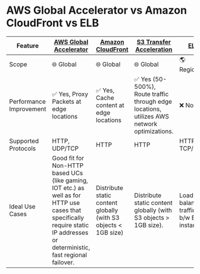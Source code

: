 # AWS Global Accelerator vs Amazon CloudFront vs ELB

| Feature                 | [AWS Global Accelerator](AWSGlobalAccelerator.md)                                                                                                                             | [Amazon CloudFront](AmazonCloudFront.md)                        | [S3 Transfer Acceleration](S3TransferAcceleration.md)                                                       | [ELB](../2_ApplicationNetworking/ElasticLoadBalancer/Readme.md) |
|-------------------------|-------------------------------------------------------------------------------------------------------------------------------------------------------------------------------|-----------------------------------------------------------------|-------------------------------------------------------------------------------------------------------------|-----------------------------------------------------------------|
| Scope                   | :globe_with_meridians: Global                                                                                                                                                 | :globe_with_meridians: Global                                   | :globe_with_meridians: Global                                                                               | :earth_americas: Regional                                       |
| Performance Improvement | :white_check_mark: Yes, Proxy Packets at edge locations                                                                                                                       | :white_check_mark: Yes, Cache content at edge locations         | :white_check_mark: Yes (50-500%), Route traffic through edge locations, utilizes AWS network optimizations. | :x: No                                                          |
| Supported Protocols     | HTTP, UDP/TCP                                                                                                                                                                 | HTTP                                                            | HTTP                                                                                                        | HTTP, TCP/UDP                                                   |
| Ideal Use Cases         | Good fit for Non-HTTP based UCs (like gaming, IOT etc.) as well as for HTTP use cases that specifically require static IP addresses or deterministic, fast regional failover. | Distribute static content globally (with S3 objects < 1GB size) | Distribute static content globally (with S3 objects > 1GB size).                                            | Load balance traffic b/w EC instances.                          |